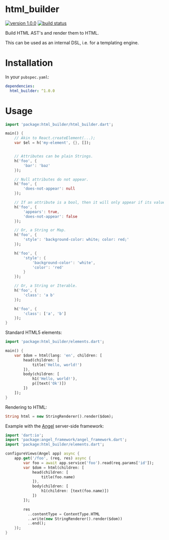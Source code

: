 # html_builder
[![version 1.0.0](https://img.shields.io/badge/pub-1.0.0-brightgreen.svg)](https://pub.dartlang.org/packages/html_builder)
[![build status](https://travis-ci.org/thosakwe/html_builder.svg)](https://travis-ci.org/thosakwe/html_builder)

Build HTML AST's and render them to HTML.

This can be used as an internal DSL, i.e. for a templating engine.

# Installation
In your `pubspec.yaml`:

```yaml
dependencies:
  html_builder: ^1.0.0
```

# Usage
```dart
import 'package:html_builder/html_builder.dart';

main() {
    // Akin to React.createElement(...);
    var $el = h('my-element', {}, []);


    // Attributes can be plain Strings.
    h('foo', {
        'bar': 'baz'
    });

    // Null attributes do not appear.
    h('foo', {
        'does-not-appear': null
    });

    // If an attribute is a bool, then it will only appear if its value is true.
    h('foo', {
        'appears': true,
        'does-not-appear': false
    });

    // Or, a String or Map.
    h('foo', {
        'style': 'background-color: white; color: red;'
    });

    h('foo', {
        'style': {
            'background-color': 'white',
            'color': 'red'
        }
    });

    // Or, a String or Iterable.
    h('foo', {
        'class': 'a b'
    });

    h('foo', {
        'class': ['a', 'b']
    });
}
```

Standard HTML5 elements:
```dart
import 'package:html_builder/elements.dart';

main() {
    var $dom = html(lang: 'en', children: [
        head(children: [
            title('Hello, world!')
        ]),
        body(children: [
            h1('Hello, world!'),
            p([text('Ok')])
        ])
    ]);
}
```

Rendering to HTML:
```dart
String html = new StringRenderer().render($dom);
```

Example with the [Angel](https://github.com/angel-dart/angel) server-side framework:

```dart
import 'dart:io';
import 'package:angel_framework/angel_framework.dart';
import 'package:html_builder/elements.dart';

configureViews(Angel app) async {
    app.get('/foo', (req, res) async {
        var foo = await app.service('foo').read(req.params['id']);
        var $dom = html(children: [
            head(children: [
                title(foo.name)
            ]),
            body(children: [
                h1(children: [text(foo.name)])
            ])
        ]);

        res
          ..contentType = ContentType.HTML
          ..write(new StringRenderer().render($dom))
          ..end();
    });
}
```